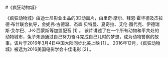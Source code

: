 #《疯狂动物城》

《疯狂动物城》由迪士尼影业出品的3D动画片，由里奇·摩尔、拜恩·霍华德及杰拉德·布什联合执导，金妮弗·古德温、杰森·贝特曼、夏奇拉、艾伦·图代克、伊德瑞斯·艾尔巴、J·K·西蒙斯等加盟配音 [1]  。
该片讲述了在一个所有动物和平共处的动物城市，兔子朱迪通过自己努力奋斗完成自己儿时的梦想，成为动物警察的故事。该片于2016年3月4日中国大陆同步北美上映 [1]  。
2016年12月，《疯狂动物城》被选为2016美国电影学会十佳电影 [2]  。
